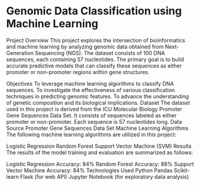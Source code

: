 # Genomic Data Classification using Machine Learning

Project Overview
This project explores the intersection of bioinformatics and machine learning by analyzing genomic data obtained from Next-Generation Sequencing (NGS). The dataset consists of 100 DNA sequences, each containing 57 nucleotides. The primary goal is to build accurate predictive models that can classify these sequences as either promoter or non-promoter regions within gene structures.

Objectives
To leverage machine learning algorithms to classify DNA sequences.
To investigate the effectiveness of various classification techniques in predicting genomic features.
To advance the understanding of genetic composition and its biological implications.
Dataset
The dataset used in this project is derived from the ICU Molecular Biology Promoter Gene Sequences Data Set.
It consists of sequences labeled as either promoter or non-promoter.
Each sequence is 57 nucleotides long.
Data Source
Promoter Gene Sequences Data Set
Machine Learning Algorithms
The following machine learning algorithms are utilized in this project:

Logistic Regression
Random Forest
Support Vector Machine (SVM)
Results
The results of the model training and evaluation are summarized as follows:

Logistic Regression Accuracy: 84%
Random Forest Accuracy: 88%
Support Vector Machine Accuracy: 84%
Technologies Used
Python
Pandas
Scikit-learn
Flask (for web API)
Jupyter Notebook (for exploratory data analysis)

